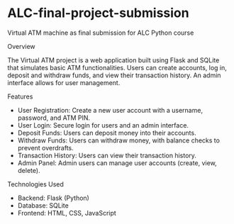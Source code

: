 # ALC-final-project-submission
Virtual ATM machine as final submission for ALC Python course

Overview

The Virtual ATM project is a web application built using Flask and SQLite that simulates basic ATM functionalities. Users can create accounts, log in, deposit and withdraw funds, and view their transaction history. An admin interface allows for user management.

Features

- User Registration: Create a new user account with a username, password, and ATM PIN.
- User Login: Secure login for users and an admin interface.
- Deposit Funds: Users can deposit money into their accounts.
- Withdraw Funds: Users can withdraw money, with balance checks to prevent overdrafts.
- Transaction History: Users can view their transaction history.
- Admin Panel: Admin users can manage user accounts (create, view, delete).

Technologies Used

- Backend: Flask (Python)
- Database: SQLite
- Frontend: HTML, CSS, JavaScript

